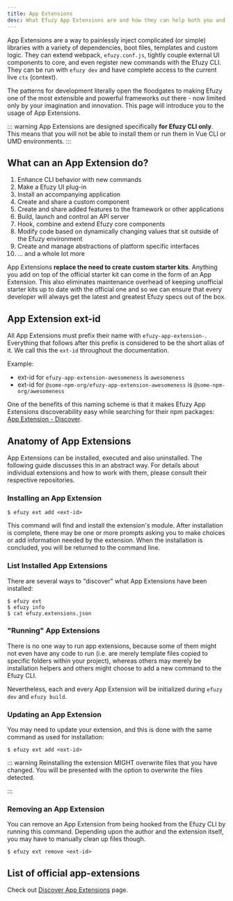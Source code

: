 ```yaml
---
title: App Extensions
desc: What Efuzy App Extensions are and how they can help both you and the community.
---
```


App Extensions are a way to painlessly inject complicated (or simple) libraries with a variety of dependencies, boot files, templates and custom logic. They can extend webpack, `efuzy.conf.js`, tightly couple external UI components to core, and even register new commands with the Efuzy CLI. They can be run with `efuzy dev` and have complete access to the current live `ctx` (context).

The patterns for development literally open the floodgates to making Efuzy one of the most extensible and powerful frameworks out there - now limited only by your imagination and innovation. This page will introduce you to the usage of App Extensions.

::: warning
App Extensions are designed specifically **for Efuzy CLI only**. This means that you will not be able to install them or run them in Vue CLI or UMD environments.
:::

## What can an App Extension do?

1. Enhance CLI behavior with new commands
2. Make a Efuzy UI plug-in
3. Install an accompanying application
4. Create and share a custom component
5. Create and share added features to the framework or other applications
6. Build, launch and control an API server
7. Hook, combine and extend Efuzy core components
8. Modify code based on dynamically changing values that sit outside of the Efuzy environment
9. Create and manage abstractions of platform specific interfaces
10. ... and a whole lot more

App Extensions **replace the need to create custom starter kits**. Anything you add on top of the official starter kit can come in the form of an App Extension. This also eliminates maintenance overhead of keeping unofficial starter kits up to date with the official one and so we can ensure that every developer will always get the latest and greatest Efuzy specs out of the box.

## App Extension ext-id
All App Extensions must prefix their name with `efuzy-app-extension-`. Everything that follows after this prefix is considered to be the short alias of it. We call this the `ext-id` throughout the documentation.

Example:
* ext-id for `efuzy-app-extension-awesomeness` is `awesomeness`
* ext-id for `@some-npm-org/efuzy-app-extension-awesomeness` is `@some-npm-org/awesomeness`

One of the benefits of this naming scheme is that it makes Efuzy App Extensions discoverability easy while searching for their npm packages: [App Extension - Discover](/app-extensions/discover).

## Anatomy of App Extensions
App Extensions can be installed, executed and also uninstalled. The following guide discusses this in an abstract way. For details about individual extensions and how to work with them, please consult their respective repositories.

### Installing an App Extension
```
$ efuzy ext add <ext-id>
```
This command will find and install the extension's module. After installation is complete, there may be one or more prompts asking you to make choices or add information needed by the extension. When the installation is concluded, you will be returned to the command line.

### List Installed App Extensions
There are several ways to "discover" what App Extensions have been installed:
```
$ efuzy ext
$ efuzy info
$ cat efuzy.extensions.json
```

### "Running" App Extensions
There is no one way to run app extensions, because some of them might not even have any code to run (i.e. are merely template files copied to specific folders within your project), whereas others may merely be installation helpers and others might choose to add a new command to the Efuzy CLI.

Nevertheless, each and every App Extension will be initialized during `efuzy dev` and `efuzy build`.

### Updating an App Extension
You may need to update your extension, and this is done with the same command as used for installation:
```
$ efuzy ext add <ext-id>
```
::: warning
Reinstalling the extension MIGHT overwrite files that you have changed. You will be presented with the option to overwrite the files detected.

:::


### Removing an App Extension
You can remove an App Extension from being hooked from the Efuzy CLI by running this command. Depending upon the author and the extension itself, you may have to manually clean up files though.
```
$ efuzy ext remove <ext-id>
```



## List of official app-extensions
Check out [Discover App Extensions](/app-extensions/discover) page.
